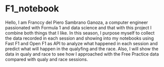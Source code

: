 # F1_notebook
Hello, I am Franccy del Piero Sambrano Ganoza, a computer engineer passionated with Formula 1 and data science and that with this project I combine both things that I like. In this season, I purpose myself to collect the data recorded in each session and showing into my notebooks using Fast F1 and Open F1 as API to analyze what happened in each session and predict what will happen in the qualyfing and the race.
Also, I will show the data in qualy and race to see how I approached with the Free Practice data compared with qualy and race sessions.
